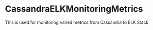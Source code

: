 # CassandraELKMonitoringMetrics
This is used for monitoring varied metrics from Cassandra to ELK Stack
